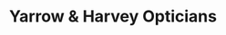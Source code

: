 ---
title: "Yarrow & Harvey Opticians"
url: /cramlington/yarrow-and-harvey-opticians/
shop: optician
---